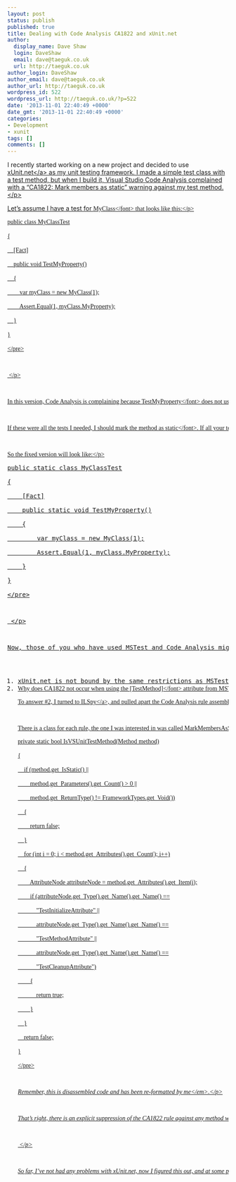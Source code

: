 ```yaml
---
layout: post
status: publish
published: true
title: Dealing with Code Analysis CA1822 and xUnit.net
author:
  display_name: Dave Shaw
  login: DaveShaw
  email: dave@taeguk.co.uk
  url: http://taeguk.co.uk
author_login: DaveShaw
author_email: dave@taeguk.co.uk
author_url: http://taeguk.co.uk
wordpress_id: 522
wordpress_url: http://taeguk.co.uk/?p=522
date: '2013-11-01 22:40:49 +0000'
date_gmt: '2013-11-01 22:40:49 +0000'
categories:
- Development
- xunit
tags: []
comments: []
---
```

<p>I recently started working on a new project and decided to use <a href="http:&#47;&#47;xunit.codeplex.com">xUnit.net<&#47;a> as my unit testing framework. I made a simple test class with a test method, but when I build it, Visual Studio Code Analysis complained with a &ldquo;CA1822: Mark members as static&rdquo; warning against my test method.<&#47;p>
<p>Let&rsquo;s assume I have a test for <font face="Consolas">MyClass<&#47;font> that looks like this:<&#47;p>
<pre class="brush: csharp;">public class MyClassTest<br />
{<br />
    [Fact]<br />
    public void TestMyProperty()<br />
    {<br />
        var myClass = new MyClass(1);<br />
        Assert.Equal(1, myClass.MyProperty);<br />
    }<br />
}<br />
<&#47;pre></p>
<p>&nbsp;<&#47;p></p>
<p>In this version, Code Analysis is complaining because <font face="Consolas">TestMyProperty<&#47;font> does not uses any instance members from <font face="Consolas">MyClassTest<&#47;font>. This is all well and good in production code, but I assumed (incorrectly) that you must have instance test methods for the test framework to pick them up. As it turns out, xUnit.net is better than that and works on static methods as well as instance methods. <&#47;p></p>
<p>If these were all the tests I needed, I should mark the method as <font face="Consolas">static<&#47;font>. If all your test methods are <font face="Consolas">static<&#47;font>, you should mark the class as <font face="Consolas">static<&#47;font> too &ndash; otherwise you will get a &ldquo;CA1812: Avoid uninstantiated internal classes&rdquo; warning from Code Analysis.<&#47;p></p>
<p>So the fixed version will look like:<&#47;p>
<pre class="brush: csharp;">public static class MyClassTest<br />
{<br />
    [Fact]<br />
    public static void TestMyProperty()<br />
    {<br />
        var myClass = new MyClass(1);<br />
        Assert.Equal(1, myClass.MyProperty);<br />
    }<br />
}<br />
<&#47;pre></p>
<p>&nbsp;<&#47;p></p>
<p>Now, those of you who have used MSTest and Code Analysis might notice two things here:<&#47;p></p>
<ol>
<li>xUnit.net is not bound by the same restrictions as MSTest. Anything <font face="Consolas">public<&#47;font> with a <font face="Consolas">[Fact]<&#47;font> attribute will be tested.
<li>Why does CA1822 not occur when using the <font face="Consolas">[TestMethod]<&#47;font> attribute from MSTest?<&#47;li><&#47;ol>
<p>To answer #2, I turned to <a href="http:&#47;&#47;ilspy.net&#47;">ILSpy<&#47;a>, and pulled apart the Code Analysis rule assembly to find the following &ldquo;hack&rdquo; by Microsoft. If you want to take a look, the DLL is located in: %ProgramFiles(x86)%\Microsoft Visual Studio 12.0\Team Tools\Static Analysis Tools\FxCop\Rules\PerformanceRules.dll<&#47;p></p>
<p>There is a class for each rule, the one I was interested in was called <font face="Consolas">MarkMembersAsStatic <&#47;font>with the hack located in this method:<&#47;p>
<pre class="brush: csharp;">private static bool IsVSUnitTestMethod(Method method)<br />
{<br />
    if (method.get_IsStatic() ||<br />
        method.get_Parameters().get_Count() > 0 ||<br />
        method.get_ReturnType() != FrameworkTypes.get_Void())<br />
    {<br />
        return false;<br />
    }<br />
    for (int i = 0; i < method.get_Attributes().get_Count(); i++)<br />
    {<br />
        AttributeNode attributeNode = method.get_Attributes().get_Item(i);<br />
        if (attributeNode.get_Type().get_Name().get_Name() ==<br />
            "TestInitializeAttribute" ||<br />
            attributeNode.get_Type().get_Name().get_Name() ==<br />
            "TestMethodAttribute" ||<br />
            attributeNode.get_Type().get_Name().get_Name() ==<br />
            "TestCleanupAttribute")<br />
        {<br />
            return true;<br />
        }<br />
    }<br />
    return false;<br />
}<br />
<&#47;pre></p>
<p><em>Remember, this is disassembled code and has been re-formatted by me<&#47;em>.<&#47;p></p>
<p>That&rsquo;s right, there is an explicit suppression of the CA1822 rule against any method with an attribute called [<font face="Consolas">TestInitialize<&#47;font>], [<font face="Consolas">TestMethod<&#47;font>] or [<font face="Consolas">TestCleanup<&#47;font>]. Well, that explains that little mystery.<&#47;p></p>
<p>&nbsp;<&#47;p></p>
<p>So far, I&rsquo;ve not had any problems with xUnit.net, now I figured this out, and at some point in the future I may post more about my journey through TDD with it.<&#47;p></p>
